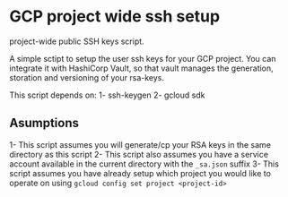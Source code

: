 # GCP project wide ssh setup 
project-wide public SSH keys script. 

A simple sctipt to setup the user ssh keys for your GCP project. You can integrate it with HashiCorp Vault, so that vault manages the generation, storation and versioning of your rsa-keys. 

This script depends on:
 1- ssh-keygen
 2- gcloud sdk

## Asumptions
1- This script assumes you will generate/cp your RSA keys in the same directory as this script
2- This script also assumes you have a service account available in the current directory with the `_sa.json` suffix
3- This script assumes you have already setup which project you would like to operate on using `gcloud config set project <project-id>`
